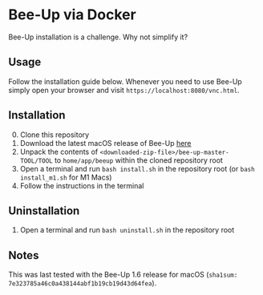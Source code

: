 # Bee-Up via Docker
Bee-Up installation is a challenge. Why not simplify it?

## Usage
Follow the installation guide below. Whenever you need to use Bee-Up simply open your browser and visit
`https://localhost:8080/vnc.html`.

## Installation
0) Clone this repository
1) Download the latest macOS release of Bee-Up [here](https://bee-up.omilab.org/activities/bee-up/#download)
2) Unpack the contents of `<downloaded-zip-file>/bee-up-master-TOOL/TOOL` to `home/app/beeup` within the cloned 
   repository root
3) Open a terminal and run `bash install.sh` in the repository root (or `bash install_m1.sh` for M1 Macs)
4) Follow the instructions in the terminal

## Uninstallation
1) Open a terminal and run `bash uninstall.sh` in the repository root

## Notes
This was last tested with the Bee-Up 1.6 release for macOS (`sha1sum: 7e323785a46c0a438144abf1b19cb19d43d64fea`).
